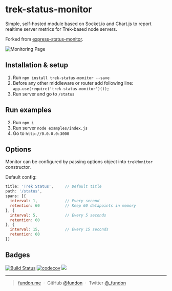 # trek-status-monitor
Simple, self-hosted module based on Socket.io and Chart.js to report realtime server metrics for Trek-based node servers.

Forked from [express-status-monitor](https://github.com/RafalWilinski/express-status-monitor).

![Monitoring Page](http://i.imgur.com/AHizEWq.gif "Monitoring Page")

## Installation & setup
1. Run `npm install trek-status-monitor --save`
2. Before any other middleware or router add following line:
`app.use(require('trek-status-monitor')());`
3. Run server and go to `/status`

## Run examples

2. Run `npm i`
3. Run server `node examples/index.js`
4. Go to `http://0.0.0.0:3000`

## Options

Monitor can be configured by passing options object into `trekMonitor` constructor.

Default config:
```javascript
title: 'Trek Status',     // Default title
path: '/status',
spans: [{
  interval: 1,            // Every second
  retention: 60           // Keep 60 datapoints in memory
}, {
  interval: 5,            // Every 5 seconds
  retention: 60
}, {
  interval: 15,           // Every 15 seconds
  retention: 60
}]

```

## Badges

[![Build Status](https://travis-ci.org/trekjs/status-monitor.svg?branch=master)](https://travis-ci.org/trekjs/status-monitor)
[![codecov](https://codecov.io/gh/trekjs/status-monitor/branch/master/graph/badge.svg)](https://codecov.io/gh/trekjs/status-monitor)
![](https://img.shields.io/badge/license-MIT-blue.svg)

---

> [fundon.me](https://fundon.me) &nbsp;&middot;&nbsp;
> GitHub [@fundon](https://github.com/fundon) &nbsp;&middot;&nbsp;
> Twitter [@_fundon](https://twitter.com/_fundon)
